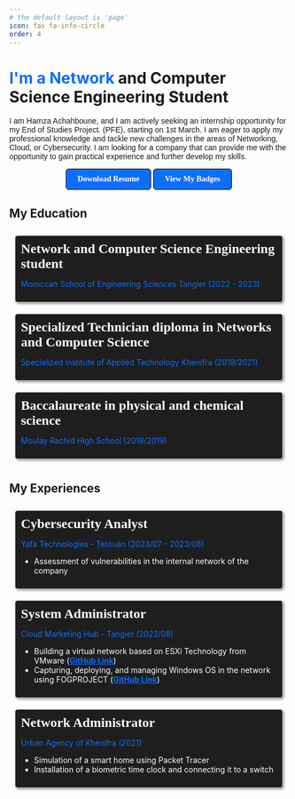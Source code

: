 ```yaml
---
# the default layout is 'page'
icon: fas fa-info-circle
order: 4
---
```


# <span style="color:#0d6efd">I'm a Network</span> and Computer Science Engineering Student

<span style="font-family: 'Your Font Name', sans-serif;">I am Hamza Achahboune, and I am actively seeking an internship opportunity for my End of Studies Project. (PFE), starting on 1st March. I am eager to apply my professional knowledge and tackle new challenges in the areas of Networking, Cloud, or Cybersecurity. I am looking for a company that can provide me with the opportunity to gain practical experience and further develop my skills.</span>


<div class="button-container">
    <a href="/assets/HamzaAchahbounCv.pdf" download class="download-button"><strong>Download Resume</strong></a>
    <a href="https://www.credly.com/users/hamza-achahboune/badges" class="badges-button"><strong>View My Badges</strong></a>
</div>

<style>
.button-container {
    text-align: center; /* Center align buttons in all cases */
}

.download-button,
.badges-button {
    display: inline-block;
    background-color: #0d6efd;
    color: #fff;
    padding: 10px 20px;
    font-family: 'Your Font';
    text-decoration: none;
    border: 1px solid #000;
    border-radius: 5px;
}

/* Media query for screens narrower than 768px (typical mobile screens) */
@media (max-width: 768px) {
    .download-button,
    .badges-button {
        display: block; /* Buttons stack on top of each other */
        margin: 10px 0; /* Add spacing between stacked buttons */
    }
}
</style>

My Education
--------------




<div style="display: flex;">
    <div style="border: 1px solid #ccc; flex: 1; margin: 10px; padding: 10px; border-radius: 5px; box-shadow: 2px 2px 4px #888; background-color: #1E1E1E;">
        <span style="font-family: 'Your Font'; font-size: 24px; color: #fff; font-weight: bold;">Network and Computer Science Engineering student</span>
        <p style="color: #0d6efd;">Moroccan School of Engineering Sciences Tangier (2022 - 2023)</p>
    </div>
</div>

<div style="display: flex;">
    <div style="border: 1px solid #ccc; flex: 1; margin: 10px; padding: 10px; border-radius: 5px; box-shadow: 2px 2px 4px #888; background-color: #1E1E1E;">
        <span style="font-family: 'Your Font'; font-size: 24px; color: #fff; font-weight: bold;">Specialized Technician diploma in Networks and Computer Science</span>
        <p style="color: #0d6efd;">Specialized Institute of Applied Technology Khenifra (2019/2021)</p>
    </div>
</div>

<div style="display: flex;">
    <div style="border: 1px solid #ccc; flex: 1; margin: 10px; padding: 10px; border-radius: 5px; box-shadow: 2px 2px 4px #888; background-color: #1E1E1E;">
        <span style="font-family: 'Your Font'; font-size: 24px; color: #fff; font-weight: bold;">Baccalaureate in physical and chemical science</span>
        <p style="color: #0d6efd;">Moulay Rachid High School (2018/2019)</p>
    </div>
</div>

My Experiences
--------------

<div style="display: flex;">
    <div style="border: 1px solid #ccc; flex: 1; margin: 10px; padding: 10px; border-radius: 5px; box-shadow: 2px 2px 4px #888; background-color: #1E1E1E;">
        <span style="font-family: 'Your Font'; font-size: 24px; color: #fff; font-weight: bold;">Cybersecurity Analyst</span>
        <p style="color: #0d6efd;">Yafa Technologies - Tetouan (2023/07 - 2023/08)</p>
        <ul style="color: #fff;">
            <li>Assessment of vulnerabilities in the internal network of the company</li>
        </ul>
    </div>
</div>

<div style="display: flex;">
    <div style="border: 1px solid #ccc; flex: 1; margin: 10px; padding: 10px; border-radius: 5px; box-shadow: 2px 2px 4px #888; background-color: #1E1E1E;">
        <span style="font-family: 'Your Font'; font-size: 24px; color: #fff; font-weight: bold;">System Administrator</span>
        <p style="color: #0d6efd;">Cloud Marketing Hub - Tangier (2022/08)</p>
        <ul style="color: #fff;">
            <li>Building a virtual network based on ESXi Technology from VMware (<a href="https://github.com/HamzaAchahboune/ESXI-hypervisor" style="color: #0d6efd; font-weight: bold;" target="_blank">GitHub Link</a>)</li>
            <li>Capturing, deploying, and managing Windows OS in the network using FOGPROJECT (<a href="https://github.com/HamzaAchahboune/Fog_Project" style="color: #0d6efd; font-weight: bold;" target="_blank">GitHub Link</a>)</li>
        </ul>
    </div>
</div>

<div style="display: flex;">
    <div style="border: 1px solid #ccc; flex: 1; margin: 10px; padding: 10px; border-radius: 5px; box-shadow: 2px 2px 4px #888; background-color: #1E1E1E;">
        <span style="font-family: 'Your Font'; font-size: 24px; color: #fff; font-weight: bold;">Network Administrator</span>
        <p style="color: #0d6efd;">Urban Agency of Khenifra (2021)</p>
        <ul style="color: #fff;">
            <li>Simulation of a smart home using Packet Tracer</li>
            <li>Installation of a biometric time clock and connecting it to a switch</li>
        </ul>
    </div>
</div>









